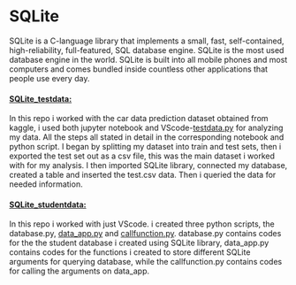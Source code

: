 # SQLite
SQLite is a C-language library that implements a small, fast, self-contained, high-reliability, full-featured, SQL database engine. SQLite is the most used database engine in the world. 
SQLite is built into all mobile phones and most computers and comes bundled inside countless other applications that people use every day.

#### [SQLite_testdata:]()
In this repo i worked with the car data prediction dataset obtained from kaggle, i used both jupyter notebook and VScode-[testdata.py]() for analyzing my data. All the steps all stated in detail in the corresponding notebook and python script.
I began by splitting my dataset into train and test sets, then i exported the test set out as a csv file, this was the main dataset i worked with for my analysis. I then imported SQLite library, connected my database, created a table and inserted the test.csv data. Then i queried the data for needed information.

#### [SQLite_studentdata:]()
In this repo i worked with just VScode. i created three python scripts, the database.py, [data_app.py]() and [callfunction.py](). database.py contains codes for the the student database i created using SQLite library, data_app.py contains codes for the functions i created to store different SQLite arguments for querying database, while the callfunction.py contains codes for calling the arguments on data_app.

